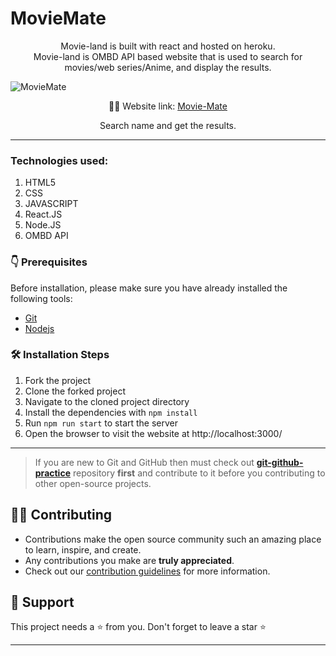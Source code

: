 # MovieMate
<p align="center">
Movie-land is built with react and hosted on heroku. <br>
Movie-land is OMBD API based website that is used to search for movies/web series/Anime, and display the results.
</p>

![MovieMate](https://github.com/rajat4885/MovieMate/assets/100342306/af537bc3-a805-4ad3-8107-b194f80f1039.png)

<p align="center">
    👨‍💻 Website link:
    <a href="https://mymoviemate.netlify.app/"> Movie-Mate </a>
</p>

<p align="center">
    Search  name and get the results.
</p>

---

### Technologies used:

1. HTML5<br>
2. CSS<br>
3. JAVASCRIPT<br>
4. React.JS<br>
5. Node.JS<br>
6. OMBD API<br>
### 👇 Prerequisites

Before installation, please make sure you have already installed the following tools:
- [Git](https://git-scm.com/downloads)
- [Nodejs](https://nodejs.org/en/download/)

### 🛠️ Installation Steps

1. Fork the project
2. Clone the forked project
3. Navigate to the cloned project directory
4. Install the dependencies with `npm install`
5. Run `npm run start` to start the server
6. Open the browser to visit the website at http://localhost:3000/

---

> If you are new to Git and GitHub then must check out **[git-github-practice](https://github.com/cryptoverseWeb3/git-github-practice)** repository **first** and contribute to it before you contributing to other open-source projects.

## 👨‍💻 Contributing

- Contributions make the open source community such an amazing place to learn, inspire, and create.
- Any contributions you make are **truly appreciated**.
- Check out our [contribution guidelines](/CONTRIBUTING.md) for more information.
  
## 🙏 Support

This project needs a ⭐️ from you. Don't forget to leave a star ⭐️

---
